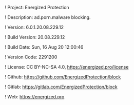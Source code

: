! Project: Energized Protection

! Description: ad.porn.malware blocking.

! Version: 6.0.1.20.08.229.12

! Build Version: 20.08.229.12

! Build Date: Sun, 16 Aug 20 12:00:46

! Version Code: 2291200

! License: CC BY-NC-SA 4.0, https://energized.pro/license

! Github: https://github.com/EnergizedProtection/block

! Gitlab: https://gitlab.com/EnergizedProtection/block


! Web: https://energized.pro
